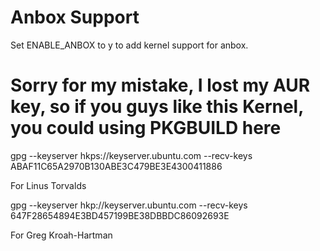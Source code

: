 # Anbox Support
Set ENABLE_ANBOX to y to add kernel support for anbox.

# Sorry for my mistake, I lost my AUR key, so if you guys like this Kernel, you could using PKGBUILD here #

gpg --keyserver hkps://keyserver.ubuntu.com --recv-keys ABAF11C65A2970B130ABE3C479BE3E4300411886

For Linus Torvalds

gpg --keyserver hkp://keyserver.ubuntu.com --recv-keys 647F28654894E3BD457199BE38DBBDC86092693E

For Greg Kroah-Hartman
